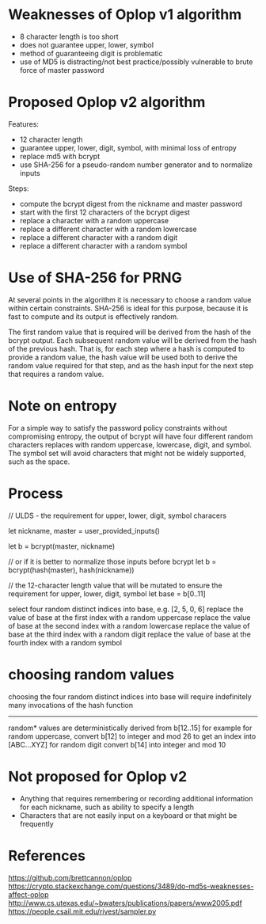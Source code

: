 # Weaknesses of Oplop v1 algorithm

- 8 character length is too short
- does not guarantee upper, lower, symbol
- method of guaranteeing digit is problematic
- use of MD5 is distracting/not best practice/possibly vulnerable to brute force of master password

# Proposed Oplop v2 algorithm

Features:

- 12 character length
- guarantee upper, lower, digit, symbol, with minimal loss of entropy
- replace md5 with bcrypt
- use SHA-256 for a pseudo-random number generator and to normalize inputs

Steps:

- compute the bcrypt digest from the nickname and master password
- start with the first 12 characters of the bcrypt digest
- replace a character with a random uppercase
- replace a different character with a random lowercase
- replace a different character with a random digit
- replace a different character with a random symbol

# Use of SHA-256 for PRNG

At several points in the algorithm it is necessary to choose a random value within certain constraints.
SHA-256 is ideal for this purpose, because it is fast to compute and its output is effectively random.

The first random value that is required will be derived from the hash of the bcrypt output.
Each subsequent random value will be derived from the hash of the previous hash.
That is, for each step where a hash is computed to provide a random value,
the hash value will be used both to derive the random value required for that step, 
and as the hash input for the next step that requires a random value.

# Note on entropy

For a simple way to satisfy the password policy constraints without compromising entropy,
the output of bcrypt will have four different random characters replaces with random uppercase, lowercase, digit, and symbol.
The symbol set will avoid characters that might not be widely supported, such as the space.


# Process

// ULDS - the requirement for upper, lower, digit, symbol characers

let nickname, master = user_provided_inputs()

let b = bcrypt(master, nickname)

// or if it is better to normalize those inputs before bcrypt
let b = bcrypt(hash(master), hash(nickname))

// the 12-character length value that will be mutated to ensure the requirement for upper, lower, digit, symbol
let base = b[0..11]

select four random distinct indices into base, e.g. [2, 5, 0, 6]
replace the value of base at the first index with a random uppercase
replace the value of base at the second index with a random lowercase
replace the value of base at the third index with a random digit
replace the value of base at the fourth index with a random symbol

# choosing random values
choosing the four random distinct indices into base will require indefinitely many invocations of the hash function


---

random* values are deterministically derived from b[12..15]
for example for random uppercase, convert b[12] to integer and mod 26 to get an index into [ABC...XYZ]
for random digit convert b[14] into integer and mod 10

# Not proposed for Oplop v2

- Anything that requires remembering or recording additional information for each nickname, such as ability to specify a length
- Characters that are not easily input on a keyboard or that might be frequently 
# References

https://github.com/brettcannon/oplop
https://crypto.stackexchange.com/questions/3489/do-md5s-weaknesses-affect-oplop
http://www.cs.utexas.edu/~bwaters/publications/papers/www2005.pdf
https://people.csail.mit.edu/rivest/sampler.py
